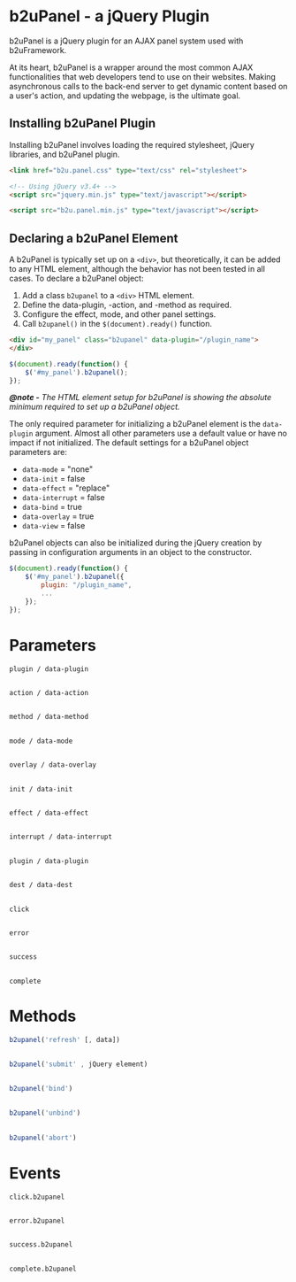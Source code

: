 # b2uPanel - a jQuery Plugin
b2uPanel is a jQuery plugin for an AJAX panel system used with b2uFramework.

At its heart, b2uPanel is a wrapper around the most common AJAX functionalities that web developers tend to use on their websites. Making asynchronous calls to the back-end server to get dynamic content based on a user's action, and updating the webpage, is the ultimate goal.

## Installing b2uPanel Plugin
Installing b2uPanel involves loading the required stylesheet, jQuery libraries, and b2uPanel plugin.
```HTML
<link href="b2u.panel.css" type="text/css" rel="stylesheet">

<!-- Using jQuery v3.4+ -->
<script src="jquery.min.js" type="text/javascript"></script>

<script src="b2u.panel.min.js" type="text/javascript"></script>
```
## Declaring a b2uPanel Element
A b2uPanel is typically set up on a `<div>`, but theoretically, it can be added to any HTML element, although the behavior has not been tested in all cases. To declare a b2uPanel object:
1. Add a class `b2upanel` to a `<div>` HTML element.
2. Define the data-plugin, -action, and -method as required.
3. Configure the effect, mode, and other panel settings.
4. Call `b2upanel()` in the `$(document).ready()` function.

```HTML
<div id="my_panel" class="b2upanel" data-plugin="/plugin_name">
</div>
```
```javascript
$(document).ready(function() {
    $('#my_panel').b2upanel();
});
```
***@note -*** _The HTML element setup for b2uPanel is showing the absolute minimum required to set up a b2uPanel object._

The only required parameter for initializing a b2uPanel element is the `data-plugin` argument. Almost all other parameters use a default value or have no impact if not initialized. The default settings for a b2uPanel object parameters are:
* `data-mode` = "none"
* `data-init` = false
* `data-effect` = "replace"
* `data-interrupt` = false
* `data-bind` = true
* `data-overlay` = true
* `data-view` = false

b2uPanel objects can also be initialized during the jQuery creation by passing in configuration arguments in an object to the constructor.
```javascript
$(document).ready(function() {
    $('#my_panel').b2upanel({
        plugin: "/plugin_name",
        ...
    });
});
```
# Parameters
```
plugin / data-plugin
```
##
```
action / data-action
```
##
```
method / data-method
```
##
```
mode / data-mode
```
##
```
overlay / data-overlay
```
##
```
init / data-init
```
##
```
effect / data-effect
```
##
```
interrupt / data-interrupt
```
##
```
plugin / data-plugin
```
##
```
dest / data-dest
```
##
```
click
```
##
```
error
```
##
```
success
```
##
```
complete
```
##

# Methods
```javascript
b2upanel('refresh' [, data])
```
##
```javascript
b2upanel('submit' , jQuery element)
```
##
```javascript
b2upanel('bind')
```
##
```javascript
b2upanel('unbind')
```
##
```javascript
b2upanel('abort')
```
##

# Events
```
click.b2upanel
```
##
```
error.b2upanel
```
##

```
success.b2upanel
```
##

```
complete.b2upanel
```
##
